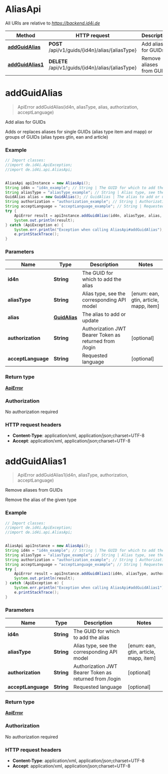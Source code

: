 # AliasApi

All URIs are relative to *https://backend.id4i.de*

Method | HTTP request | Description
------------- | ------------- | -------------
[**addGuidAlias**](AliasApi.md#addGuidAlias) | **POST** /api/v1/guids/{id4n}/alias/{aliasType} | Add alias for GUIDs
[**addGuidAlias1**](AliasApi.md#addGuidAlias1) | **DELETE** /api/v1/guids/{id4n}/alias/{aliasType} | Remove aliases from GUIDs


<a name="addGuidAlias"></a>
# **addGuidAlias**
> ApiError addGuidAlias(id4n, aliasType, alias, authorization, acceptLanguage)

Add alias for GUIDs

Adds or replaces aliases for single GUIDs (alias type item and mapp) or groups of GUIDs (alias types gtin, ean and article)

### Example
```java
// Import classes:
//import de.id4i.ApiException;
//import de.id4i.api.AliasApi;


AliasApi apiInstance = new AliasApi();
String id4n = "id4n_example"; // String | The GUID for which to add the alias
String aliasType = "aliasType_example"; // String | Alias type, see the corresponding API model
GuidAlias alias = new GuidAlias(); // GuidAlias | The alias to add or update
String authorization = "authorization_example"; // String | Authorization JWT Bearer Token as returned from /login
String acceptLanguage = "acceptLanguage_example"; // String | Requested language
try {
    ApiError result = apiInstance.addGuidAlias(id4n, aliasType, alias, authorization, acceptLanguage);
    System.out.println(result);
} catch (ApiException e) {
    System.err.println("Exception when calling AliasApi#addGuidAlias");
    e.printStackTrace();
}
```

### Parameters

Name | Type | Description  | Notes
------------- | ------------- | ------------- | -------------
 **id4n** | **String**| The GUID for which to add the alias |
 **aliasType** | **String**| Alias type, see the corresponding API model | [enum: ean, gtin, article, mapp, item]
 **alias** | [**GuidAlias**](GuidAlias.md)| The alias to add or update |
 **authorization** | **String**| Authorization JWT Bearer Token as returned from /login | [optional]
 **acceptLanguage** | **String**| Requested language | [optional]

### Return type

[**ApiError**](ApiError.md)

### Authorization

No authorization required

### HTTP request headers

 - **Content-Type**: application/xml, application/json;charset=UTF-8
 - **Accept**: application/xml, application/json;charset=UTF-8

<a name="addGuidAlias1"></a>
# **addGuidAlias1**
> ApiError addGuidAlias1(id4n, aliasType, authorization, acceptLanguage)

Remove aliases from GUIDs

Remove the alias of the given type

### Example
```java
// Import classes:
//import de.id4i.ApiException;
//import de.id4i.api.AliasApi;


AliasApi apiInstance = new AliasApi();
String id4n = "id4n_example"; // String | The GUID for which to add the alias
String aliasType = "aliasType_example"; // String | Alias type, see the corresponding API model
String authorization = "authorization_example"; // String | Authorization JWT Bearer Token as returned from /login
String acceptLanguage = "acceptLanguage_example"; // String | Requested language
try {
    ApiError result = apiInstance.addGuidAlias1(id4n, aliasType, authorization, acceptLanguage);
    System.out.println(result);
} catch (ApiException e) {
    System.err.println("Exception when calling AliasApi#addGuidAlias1");
    e.printStackTrace();
}
```

### Parameters

Name | Type | Description  | Notes
------------- | ------------- | ------------- | -------------
 **id4n** | **String**| The GUID for which to add the alias |
 **aliasType** | **String**| Alias type, see the corresponding API model | [enum: ean, gtin, article, mapp, item]
 **authorization** | **String**| Authorization JWT Bearer Token as returned from /login | [optional]
 **acceptLanguage** | **String**| Requested language | [optional]

### Return type

[**ApiError**](ApiError.md)

### Authorization

No authorization required

### HTTP request headers

 - **Content-Type**: application/xml, application/json;charset=UTF-8
 - **Accept**: application/xml, application/json;charset=UTF-8

